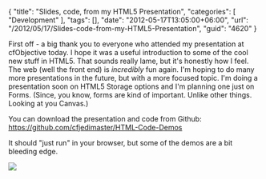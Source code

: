 {
	"title": "Slides, code, from my HTML5 Presentation",
	"categories": [
		"Development"
	],
	"tags": [],
	"date": "2012-05-17T13:05:00+06:00",
	"url": "/2012/05/17/Slides-code-from-my-HTML5-Presentation",
	"guid": "4620"
}

First off - a big thank you to everyone who attended my presentation at cfObjective today. I hope it was a useful introduction to some of the cool new stuff in HTML5. That sounds really lame, but it's honestly how I feel. The web (well the front end) is <i>incredibly</i> fun again. I'm hoping to do many more presentations in the future, but with a more focused topic. I'm doing a presentation soon on HTML5 Storage options and I'm planning one just on Forms. (Since, you know, forms are kind of important. Unlike other things. Looking at you Canvas.)

You can download the presentation and code from Github: <a href="https://github.com/cfjedimaster/HTML-Code-Demos">https://github.com/cfjedimaster/HTML-Code-Demos</a>

It should "just run" in your browser, but some of the demos are a bit bleeding edge. 

<img src="http://www.raymondcamden.com/images/htmldrug2.jpg" />